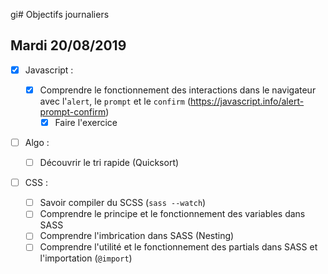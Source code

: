gi# Objectifs journaliers

## Mardi 20/08/2019

- [x] Javascript :

  - [x] Comprendre le fonctionnement des interactions dans le navigateur avec l'`alert`, le `prompt` et le `confirm` (https://javascript.info/alert-prompt-confirm)
    - [x] Faire l'exercice

- [ ] Algo :

  - [ ] Découvrir le tri rapide (Quicksort)

- [ ] CSS :
  - [ ] Savoir compiler du SCSS (`sass --watch`)
  - [ ] Comprendre le principe et le fonctionnement des variables dans SASS
  - [ ] Comprendre l'imbrication dans SASS (Nesting)
  - [ ] Comprendre l'utilité et le fonctionnement des partials dans SASS et l'importation (`@import`)
